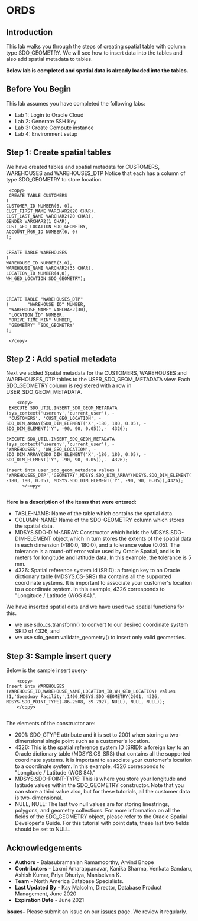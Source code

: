 # ORDS 

## Introduction

This lab walks you through the steps of creating spatial table with column type SDO\_GEOMETRY. We will see how to insert data into the tables and also add spatial metadata to tables.

**Below lab is completed and spatial data is already loaded into the tables.**


## Before You Begin

This lab assumes you have completed the following labs:
- Lab 1:  Login to Oracle Cloud
- Lab 2:  Generate SSH Key
- Lab 3:  Create Compute instance 
- Lab 4:  Environment setup
  
## Step 1: Create spatial tables

We have created tables and spatial metadata for CUSTOMERS, WAREHOUSES and WAREHOUSES\_DTP 
Notice that each has a column of type SDO\_GEOMETRY to store location. 


   ````
    <copy>
    CREATE TABLE CUSTOMERS                                             
(
  CUSTOMER_ID NUMBER(6, 0),
  CUST_FIRST_NAME VARCHAR2(20 CHAR),
  CUST_LAST_NAME VARCHAR2(20 CHAR), 
  GENDER VARCHAR2(1 CHAR), 
  CUST_GEO_LOCATION SDO_GEOMETRY, 
  ACCOUNT_MGR_ID NUMBER(6, 0)
);  


CREATE TABLE WAREHOUSES                                           
(
WAREHOUSE_ID NUMBER(3,0), 
WAREHOUSE_NAME VARCHAR2(35 CHAR), 
LOCATION_ID NUMBER(4,0), 
WH_GEO_LOCATION SDO_GEOMETRY); 



CREATE TABLE "WAREHOUSES_DTP" 
(       "WAREHOUSE_ID" NUMBER, 
	"WAREHOUSE_NAME" VARCHAR2(30), 
	"LOCATION_ID" NUMBER, 
	"DRIVE_TIME_MIN" NUMBER, 
	"GEOMETRY" "SDO_GEOMETRY"
);

    </copy>
````
## Step 2 : Add spatial metadata

Next we added Spatial metadata for the CUSTOMERS, WAREHOUSES and WAREHOUSES\_DTP 
tables to the USER\_SDO\_GEOM\_METADATA view. Each SDO\_GEOMETRY column is registered with a row in USER\_SDO\_GEOM\_METADATA.


````
    <copy>
 EXECUTE SDO_UTIL.INSERT_SDO_GEOM_METADATA (sys_context('userenv','current_user'), -
 'CUSTOMERS', 'CUST_GEO_LOCATION', -  SDO_DIM_ARRAY(SDO_DIM_ELEMENT('X',-180, 180, 0.05), - SDO_DIM_ELEMENT('Y', -90, 90, 0.05)),-  4326);

EXECUTE SDO_UTIL.INSERT_SDO_GEOM_METADATA (sys_context('userenv','current_user'), -
'WAREHOUSES', 'WH_GEO_LOCATION', - SDO_DIM_ARRAY(SDO_DIM_ELEMENT('X',-180, 180, 0.05), - SDO_DIM_ELEMENT('Y', -90, 90, 0.05)),-  4326);

Insert into user_sdo_geom_metadata values (
'WAREHOUSES_DTP','GEOMETRY',MDSYS.SDO_DIM_ARRAY(MDSYS.SDO_DIM_ELEMENT('X', -180, 180, 0.05), MDSYS.SDO_DIM_ELEMENT('Y', -90, 90, 0.05)),4326);
      </copy>
    
````

     
**Here is a description of the items that were entered:**

-	TABLE-NAME: Name of the table which contains the spatial data.
-	COLUMN-NAME: Name of the SDO-GEOMETRY column which stores the spatial data.
-	 MDSYS.SDO-DIM-ARRAY: Constructor which holds the MDSYS.SDO-DIM-ELEMENT object,which in turn stores the extents of the spatial data  in each dimension (-180.0, 180.0), and a tolerance value (0.05). The tolerance is a round-off error value used by Oracle Spatial, and is in meters for longitude and latitude data. In this example, the tolerance is 5 mm.
-	4326: Spatial reference system id (SRID): a foreign key to an Oracle dictionary table  (MDSYS.CS-SRS) tha  contains all the     supported coordinate systems. It is important to associate your customer's location to a coordinate system. In this example, 4326    corresponds to "Longitude / Latitude (WGS 84).".


We have inserted spatial data and we have used two spatial functions for this.
 
- we use sdo\_cs.transform() to convert to our desired coordinate system SRID of 4326, and 
- we use sdo\_geom.validate\_geometry() to insert only valid geometries.


## Step 3: Sample insert query 

Below is the sample insert query-

````
    <copy>
Insert into WAREHOUSES (WAREHOUSE_ID,WAREHOUSE_NAME,LOCATION_ID,WH_GEO_LOCATION) values (1,'Speedway Facility',1400,MDSYS.SDO_GEOMETRY(2001, 4326, MDSYS.SDO_POINT_TYPE(-86.2508, 39.7927, NULL), NULL, NULL));
    </copy>
    
```` 

The elements of the constructor are: 
-	2001: SDO\_GTYPE attribute and it is set to 2001 when storing a two-dimensional single point such as a customer's location.
-	4326: This is the spatial reference system ID (SRID): a foreign key to an Oracle dictionary table (MDSYS.CS\_SRS) that contains all the supported coordinate systems. It is important to associate your customer's location to a coordinate system. In this example, 4326 corresponds to "Longitude / Latitude (WGS 84)."
-	MDSYS.SDO-POINT-TYPE: This is where you store your longitude and latitude values within the SDO\_GEOMETRY constructor. Note that you can store a third value also, but for these tutorials, all the customer data is two-dimensional.
-	NULL, NULL: The last two null values are for storing linestrings, polygons, and geometry collections. For more information on all the fields of the SDO\_GEOMETRY object, please refer to the Oracle Spatial Developer's Guide. For this tutorial with point data, these last two fields should be set to NULL.





## Acknowledgements

- **Authors** - Balasubramanian Ramamoorthy, Arvind Bhope
- **Contributors** - Laxmi Amarappanavar, Kanika Sharma, Venkata Bandaru, Ashish Kumar, Priya Dhuriya, Maniselvan K.
- **Team** - North America Database Specialists.
- **Last Updated By** - Kay Malcolm, Director, Database Product Management, June 2020
- **Expiration Date** - June 2021   

**Issues-**
Please submit an issue on our [issues](https://github.com/oracle/learning-library/issues) page. We review it regularly.
      
